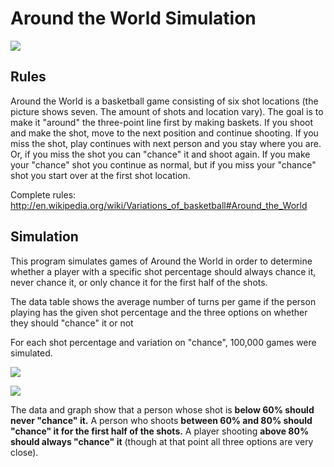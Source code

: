 Around the World Simulation
===========================
![](https://raw.github.com/chazp/around_the_world/master/pictures/AroundtheWorld.PNG)

## Rules ##
Around the World is a basketball game consisting of six shot locations (the picture shows seven. The amount of shots and location vary). The goal is to make it "around" the three-point line first by making baskets. If you shoot and make the shot, move to the next position and continue shooting. If you miss the shot, play continues with next person and you stay where you are. Or, if you miss the shot you can "chance" it and shoot again. If you make your "chance" shot you continue as normal, but if you miss your "chance" shot you start over at the first shot location.

Complete rules:
http://en.wikipedia.org/wiki/Variations_of_basketball#Around_the_World

## Simulation ##
This program simulates games of Around the World in order to determine whether a player with a specific shot percentage should always chance it, never chance it, or only chance it for the first half of the shots. 

The data table shows the average number of turns per game if the person playing 
has the given shot percentage and the three options on whether they should "chance"
it or not

For each shot percentage and variation on "chance", 100,000 games were simulated.

![](https://raw.github.com/chazp/around_the_world/master/pictures/Data1.png)

![](https://raw.github.com/chazp/around_the_world/master/pictures/Data2.png)

The data and graph show that a person whose shot is **below 60% should never "chance" it.** A person who shoots **between 60% and 80% should "chance" it for the first half of the shots.** A player shooting **above 80% should always "chance" it** (though at that point all three options are very close).

